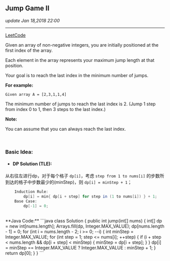 ## Jump Game II
_update Jan 18,2018  22:00_

---
[LeetCode](https://leetcode.com/problems/jump-game-ii/description/)

Given an array of non-negative integers, you are initially positioned at the first index of the array.

Each element in the array represents your maximum jump length at that position.

Your goal is to reach the last index in the minimum number of jumps.

**For example:**

    Given array A = [2,3,1,1,4]

The minimum number of jumps to reach the last index is 2. (Jump 1 step from index 0 to 1, then 3 steps to the last index.)

**Note:** 

You can assume that you can always reach the last index.

<br>

### Basic Idea:
* #### DP Solution (TLE):
从右往左进行dp，对于每个格子 `dp[i]`，考虑 `step from 1 to nums[i]` 的步数所到达的格子中步数最少的(minStep)，则  `dp[i] = minStep + 1`；
```java
    Induction Rule:
        dp[i] = min{ dp[i + step] for step in (1 to nums[i]) } + 1;
    Base Case:
        dp[-1] = 0;
```
<br>
**Java Code:**
```java
class Solution {
    public int jump(int[] nums) {
        int[] dp = new int[nums.length];
        Arrays.fill(dp, Integer.MAX_VALUE);
        dp[nums.length - 1] = 0;
        for (int i = nums.length - 2; i >= 0; --i) {
            int minStep = Integer.MAX_VALUE;
            for (int step = 1; step <= nums[i]; ++step) {
                if (i + step < nums.length && dp[i + step] < minStep) {
                    minStep = dp[i + step];
                }
            }
            dp[i] = minStep == Integer.MAX_VALUE ? Integer.MAX_VALUE : minStep + 1;
        }
        return dp[0];
    }
}
```

















